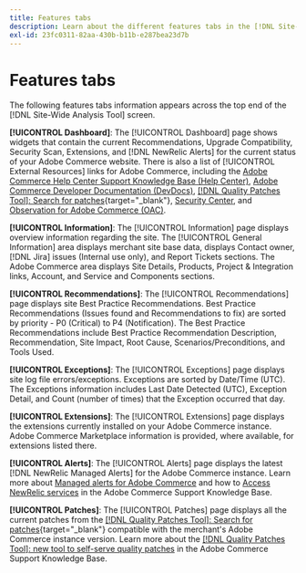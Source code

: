 ```yaml
---
title: Features tabs
description: Learn about the different features tabs in the [!DNL Site-Wide Analysis Tool]
exl-id: 23fc0311-82aa-430b-b11b-e287bea23d7b
---
```

# Features tabs

The following features tabs information appears across the top end of the [!DNL Site-Wide Analysis Tool] screen.

**[!UICONTROL Dashboard]**: The [!UICONTROL Dashboard] page shows widgets that contain the current Recommendations, Upgrade Compatibility, Security Scan, Extensions, and [!DNL NewRelic Alerts] for the current status of your Adobe Commerce website. There is also a list of [!UICONTROL External Resources] links for Adobe Commerce, including the [Adobe Commerce Help Center Support Knowledge Base (Help Center)](https://experienceleague.adobe.com/docs/commerce-knowledge-base/kb/overview.html), [Adobe Commerce Developer Documentation (DevDocs)](https://developer.adobe.com/commerce/docs/), [[!DNL Quality Patches Tool]: Search for patches](https://experienceleague.adobe.com/tools/commerce-quality-patches/index.html){target="_blank"}, [Security Center](https://helpx.adobe.com/security.html), and [Observation for Adobe Commerce (OAC)](https://experienceleague.adobe.com/docs/commerce-operations/tools/observation-for-adobe-commerce/intro.html).

**[!UICONTROL Information]**: The [!UICONTROL Information] page displays overview information regarding the site.
The [!UICONTROL General Information] area displays merchant site base data, displays Contact owner, [!DNL Jira] issues (Internal use only), and Report Tickets sections.
The Adobe Commerce area displays Site Details, Products, Project & Integration links, Account, and Service and Components sections.

**[!UICONTROL Recommendations]**: The [!UICONTROL Recommendations] page displays site Best Practice Recommendations. Best Practice Recommendations (Issues found and Recommendations to fix) are sorted by priority - P0 (Critical) to P4 (Notification).
The Best Practice Recommendations include Best Practice Recommendation Description, Recommendation, Site Impact, Root Cause, Scenarios/Preconditions, and Tools Used.

**[!UICONTROL Exceptions]**: The [!UICONTROL Exceptions] page displays site log file errors/exceptions. Exceptions are sorted by Date/Time (UTC).
The Exceptions information includes Last Date Detected (UTC), Exception Detail, and Count (number of times) that the Exception occurred that day.

**[!UICONTROL Extensions]**: The [!UICONTROL Extensions] page displays the extensions currently installed on your Adobe Commerce instance. Adobe Commerce Marketplace information is provided, where available, for extensions listed there.

**[!UICONTROL Alerts]**: The [!UICONTROL Alerts] page displays the latest [!DNL NewRelic Managed Alerts] for the Adobe Commerce instance. Learn more about [Managed alerts for Adobe Commerce](https://experienceleague.adobe.com/docs/commerce-knowledge-base/kb/support-tools/managed-alerts/managed-alerts-for-magento-commerce.html) and how to [Access NewRelic services](https://experienceleague.adobe.com/docs/commerce-knowledge-base/kb/faq/access-new-relic-services.html) in the Adobe Commerce Support Knowledge Base.

**[!UICONTROL Patches]**: The [!UICONTROL Patches] page displays all the current patches from the [[!DNL Quality Patches Tool]: Search for patches](https://experienceleague.adobe.com/tools/commerce-quality-patches/index.html){target="_blank"} compatible with the merchant's Adobe Commerce instance version. Learn more about the [[!DNL Quality Patches Tool]: new tool to self-serve quality patches](https://experienceleague.adobe.com/docs/commerce-knowledge-base/kb/announcements/commerce-announcements/magento-quality-patches-released-new-tool-to-self-serve-quality-patches.html) in the Adobe Commerce Support Knowledge Base.
